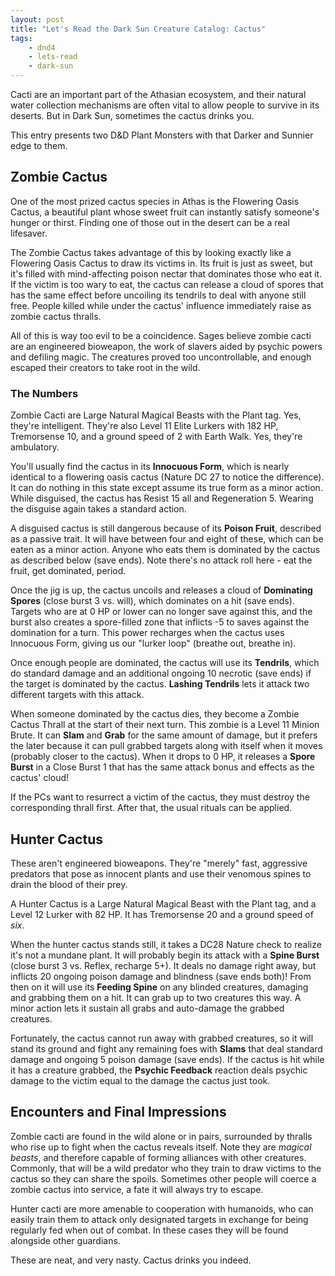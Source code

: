 ```yaml
---
layout: post
title: "Let's Read the Dark Sun Creature Catalog: Cactus"
tags:
    - dnd4
    - lets-read
    - dark-sun
---
```


Cacti are an important part of the Athasian ecosystem, and their natural water
collection mechanisms are often vital to allow people to survive in its
deserts. But in Dark Sun, sometimes the cactus drinks you.

This entry presents two D&D Plant Monsters with that Darker and Sunnier edge to
them.

## Zombie Cactus

One of the most prized cactus species in Athas is the Flowering Oasis Cactus, a
beautiful plant whose sweet fruit can instantly satisfy someone's hunger or
thirst. Finding one of those out in the desert can be a real lifesaver.

The Zombie Cactus takes advantage of this by looking exactly like a Flowering
Oasis Cactus to draw its victims in. Its fruit is just as sweet, but it's filled
with mind-affecting poison nectar that dominates those who eat it. If the victim
is too wary to eat, the cactus can release a cloud of spores that has the same
effect before uncoiling its tendrils to deal with anyone still free. People
killed while under the cactus' influence immediately raise as zombie cactus
thralls.

All of this is way too evil to be a coincidence. Sages believe zombie cacti are
an engineered bioweapon, the work of slavers aided by psychic powers and
defiling magic. The creatures proved too uncontrollable, and enough escaped
their creators to take root in the wild.

### The Numbers

Zombie Cacti are Large Natural Magical Beasts with the Plant tag. Yes, they're
intelligent. They're also Level 11 Elite Lurkers with 182 HP, Tremorsense 10,
and a ground speed of 2 with Earth Walk. Yes, they're ambulatory.

You'll usually find the cactus in its **Innocuous Form**, which is nearly
identical to a flowering oasis cactus (Nature DC 27 to notice the
difference). It can do nothing in this state except assume its true form as a
minor action. While disguised, the cactus has Resist 15 all and
Regeneration 5. Wearing the disguise again takes a standard action.

A disguised cactus is still dangerous because of its **Poison Fruit**, described
as a passive trait. It will have between four and eight of these, which can be
eaten as a minor action. Anyone who eats them is dominated by the cactus as
described below (save ends). Note there's no attack roll here - eat the fruit,
get dominated, period.

Once the jig is up, the cactus uncoils and releases a cloud of **Dominating
Spores** (close burst 3 vs. will), which dominates on a hit (save ends). Targets
who are at 0 HP or lower can no longer save against this, and the burst also
creates a spore-filled zone that inflicts -5 to saves against the domination for
a turn. This power recharges when the cactus uses Innocuous Form, giving us our
"lurker loop" (breathe out, breathe in).

Once enough people are dominated, the cactus will use its **Tendrils**, which do
standard damage and an additional ongoing 10 necrotic (save ends) if the target
is dominated by the cactus. **Lashing Tendrils** lets it attack two different
targets with this attack.

When someone dominated by the cactus dies, they become a Zombie Cactus Thrall at
the start of their next turn. This zombie is a Level 11 Minion Brute. It can
**Slam** and **Grab** for the same amount of damage, but it prefers the later
because it can pull grabbed targets along with itself when it moves (probably
closer to the cactus). When it drops to 0 HP, it releases a **Spore Burst** in a
Close Burst 1 that has the same attack bonus and effects as the cactus' cloud!

If the PCs want to resurrect a victim of the cactus, they must destroy the
corresponding thrall first. After that, the usual rituals can be applied.

## Hunter Cactus

These aren't engineered bioweapons. They're "merely" fast, aggressive predators
that pose as innocent plants and use their venomous spines to drain the blood of
their prey.

A Hunter Cactus is a Large Natural Magical Beast with the Plant tag, and a Level
12 Lurker with 82 HP. It has Tremorsense 20 and a ground speed of _six_.

When the hunter cactus stands still, it takes a DC28 Nature check to realize
it's not a mundane plant. It will probably begin its attack with a **Spine
Burst** (close burst 3 vs. Reflex, recharge 5+). It deals no damage right away,
but inflicts 20 ongoing poison damage and blindness (save ends both)! From then
on it will use its **Feeding Spine** on any blinded creatures, damaging and
grabbing them on a hit. It can grab up to two creatures this way. A minor action
lets it sustain all grabs and auto-damage the grabbed creatures.

Fortunately, the cactus cannot run away with grabbed creatures, so it will stand
its ground and fight any remaining foes with **Slams** that deal standard damage
and ongoing 5 poison damage (save ends). If the cactus is hit while it has a
creature grabbed, the **Psychic Feedback** reaction deals psychic damage to the
victim equal to the damage the cactus just took.

## Encounters and Final Impressions

Zombie cacti are found in the wild alone or in pairs, surrounded by thralls who
rise up to fight when the cactus reveals itself. Note they are _magical beasts_,
and therefore capable of forming alliances with other creatures. Commonly, that
will be a wild predator who they train to draw victims to the cactus so they can
share the spoils. Sometimes other people will coerce a zombie cactus into
service, a fate it will always try to escape.

Hunter cacti are more amenable to cooperation with humanoids, who can easily
train them to attack only designated targets in exchange for being regularly fed
when out of combat. In these cases they will be found alongside other guardians.

These are neat, and very nasty. Cactus drinks you indeed.

